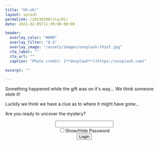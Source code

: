 ```yaml
---
title: "Uh-oh!"
layout: splash
permalink: /20210206rita/01/
date: 2021-02-05T11:39:00-00:00

header:
  overlay_color: "#000"
  overlay_filter: "0.5"
  overlay_image: "/assets/images/unsplash-thief.jpg"
  cta_label: ""
  cta_url: ""
  caption: "Photo credit: [**Unsplash**](https://unsplash.com)"

excerpt: ""

---
```

  
Something happened while the gift was on it's way... We think someone stole it!

Luckily we think we have a clue as to where it might have gone...

Are you ready to uncover the mystery?


<center>
  <div class="wrapper">
    <form class="form1" action="https://www.albertsmysteries.com/20210206rita/">
      <div class="inputcontent">
          <input type="text" id="password" /><br />
          <input type="checkbox" onclick="myFunction()" />Show/Hide Password
      </div>
      <div class="buttons">
        <input
          class="orangebutton"
          type="button"
          value="Login"
          onclick="checkPassword()" />
      </div>
    </form>
  </div>
</center>
<script src="/assets/js/20210206rita/01.js"></script>
